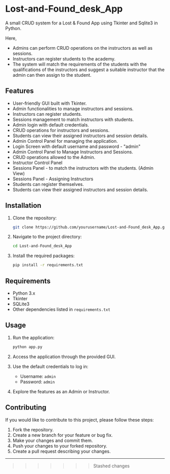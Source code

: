 # Lost-and-Found_desk_App

A small CRUD system for a Lost & Found App using Tkinter and Sqlite3 in Python.

Here,

- Admins can perform CRUD operations on the instructors as well as sessions.
- Instructors can register students to the academy.
- The system will match the requirements of the students with the qualifications of the instructors and suggest a suitable instructor that the admin can then assign to the student.

## Features

- User-friendly GUI built with Tkinter.
- Admin functionalities to manage instructors and sessions.
- Instructors can register students.
- Sessions management to match instructors with students.
- Admin login with default credentials.
- CRUD operations for instructors and sessions.
- Students can view their assigned instructors and session details.
- Admin Control Panel for managing the application.
- Login Screen with default username and password - "admin"
- Admin Control Panel to Manage Instructors and Sessions.
- CRUD operations allowed to the Admin.
- Instructor Control Panel
- Sessions Panel - to match the instructors with the students. (Admin View)
- Sessions Panel - Assigning Instructors
- Students can register themselves.
- Students can view their assigned instructors and session details.

## Installation

1. Clone the repository:

   ```bash
   git clone https://github.com/yourusername/Lost-and-Found_desk_App.git
   ```

2. Navigate to the project directory:

   ```bash
   cd Lost-and-Found_desk_App
   ```

3. Install the required packages:

   ```bash
   pip install -r requirements.txt
   ```

## Requirements

- Python 3.x
- Tkinter
- SQLite3
- Other dependencies listed in `requirements.txt`

## Usage

1. Run the application:

   ```bash
   python app.py
   ```

2. Access the application through the provided GUI.
3. Use the default credentials to log in:
   - Username: `admin`
   - Password: `admin`
4. Explore the features as an Admin or Instructor.

## Contributing

If you would like to contribute to this project, please follow these steps:

1. Fork the repository.
2. Create a new branch for your feature or bug fix.
3. Make your changes and commit them.
4. Push your changes to your forked repository.
5. Create a pull request describing your changes.

---
>>>>>>> Stashed changes
